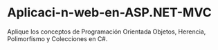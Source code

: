 # Aplicaci-n-web-en-ASP.NET-MVC
Aplique los conceptos de Programación Orientada Objetos, Herencia, Polimorfismo y Colecciones en C#.

